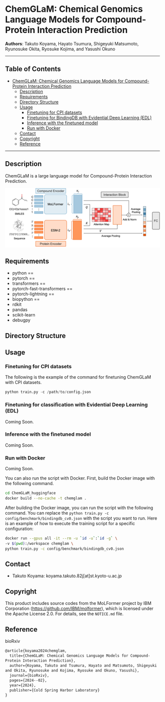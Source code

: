# ChemGLaM: Chemical Genomics Language Models for Compound-Protein Interaction Prediction

**Authors**: Takuto Koyama, Hayato Tsumura, Shigeyuki Matsumoto, Ryunosuke Okita, Ryosuke Kojima, and Yasushi Okuno

---
## Table of Contents <!-- omit in toc -->
- [ChemGLaM: Chemical Genomics Language Models for Compound-Protein Interaction Prediction](#chemglam-chemical-genomics-language-models-for-compound-protein-interaction-prediction)
  - [Description](#description)
  - [Requirements](#requirements)
  - [Directory Structure](#directory-structure)
  - [Usage](#usage)
    - [Finetuning for CPI datasets](#finetuning-for-cpi-datasets)
    - [Finetuning for BindingDB with Evidential Deep Learning (EDL)](#finetuning-for-bindingdb-with-evidential-deep-learning-edl)
    - [Inference with the finetuned model](#inference-with-the-finetuned-model)
    - [Run with Docker](#run-with-docker)
  - [Contact](#contact)
  - [Copyright](#copyright)
  - [Reference](#reference)
---


## Description
ChemGLaM is a large language model for Compound-Protein Interaction Prediction.

![ChemGLaM: Fig1](./figures/figure1.png)

## Requirements

- python == 
- pytorch ==
- transformers == 
- pytorch-fast-transformers == 
- pytorch-lightning == 
- biopython == 
- rdkit 
- pandas
- scikit-learn
- debugpy

## Directory Structure

<!-- ```
.
├── data           : Directory for datasets 
├── dti_finetune   : Directory for finetuning
├── dti_result     : Output directory (created by running the script)
├── figures        : Figures for README.md
├── pretrain       : Directory for MoLFormer training (not used in this research)
├── LICENSE        : License file
└── README.md      : This file
``` -->

## Usage

### Finetuning for CPI datasets

The following is the example of the command for finetuning ChemGLaM with CPI datasets.

```python
python train.py -c /path/to/config.json
```

### Finetuning for classification with Evidential Deep Learning (EDL)

Coming Soon.
<!-- If you want to use the [Evidential Deep Learning (EDL)](https://doi.org/10.48550/arXiv.1806.01768) for the finetuning, you can use the following script.

```bash
cd dti_finetune
bash run_bindingdb_edl.sh
``` -->

### Inference with the finetuned model

Coming Soon.
<!-- You can use the inference script by replacing the `--seed_path` with the path to the finetuned model.

```bash

cd dti_finetune
bash run_predict_classification.sh
``` -->

### Run with Docker

Coming Soon.

You can also run the script with Docker. First, build the Docker image with the following command.
```bash
cd ChemGLaM_huggingface
docker build --no-cache -t chemglam .
```
After building the Docker image, you can run the script with the following command. You can replace the `python train.py -c config/benchmark/bindingdb_cv0.json` with the script you want to run. Here is an example of how to execute the training script for a specific configuration:
```bash
docker run --gpus all -it --rm -u `id -u`:`id -g` \
-v $(pwd):/workspace chemglam \
python train.py -c config/benchmark/bindingdb_cv0.json
```

## Contact
- Takuto Koyama: koyama.takuto.82j[at]st.kyoto-u.ac.jp

## Copyright

This product includes source codes from the MoLFormer project by IBM Corporation (https://github.com/IBM/molformer), which is licensed under the Apache License 2.0. For details, see the `NOTICE.md` file.

## Reference
bioRxiv
```
@article{koyama2024chemglam,
  title={ChemGLaM: Chemical Genomics Language Models for Compound-Protein Interaction Prediction},
  author={Koyama, Takuto and Tsumura, Hayato and Matsumoto, Shigeyuki and Okita, Ryunosuke and Kojima, Ryosuke and Okuno, Yasushi},
  journal={bioRxiv},
  pages={2024--02},
  year={2024},
  publisher={Cold Spring Harbor Laboratory}
}
```
